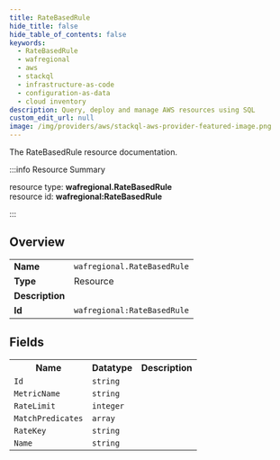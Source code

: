 ```yaml
---
title: RateBasedRule
hide_title: false
hide_table_of_contents: false
keywords:
  - RateBasedRule
  - wafregional
  - aws
  - stackql
  - infrastructure-as-code
  - configuration-as-data
  - cloud inventory
description: Query, deploy and manage AWS resources using SQL
custom_edit_url: null
image: /img/providers/aws/stackql-aws-provider-featured-image.png
---
```

The RateBasedRule resource documentation.

:::info Resource Summary

<div class="row">
<div class="providerDocColumn">
<span>resource type:&nbsp;<b>wafregional.RateBasedRule</b></span><br />
<span>resource id:&nbsp;<b>wafregional:RateBasedRule</b></span><br />
</div>
</div>

:::

## Overview
<table><tbody>
<tr><td><b>Name</b></td><td><code>wafregional.RateBasedRule</code></td></tr>
<tr><td><b>Type</b></td><td>Resource</td></tr>
<tr><td><b>Description</b></td><td></td></tr>
<tr><td><b>Id</b></td><td><code>wafregional:RateBasedRule</code></td></tr>
</tbody></table>

## Fields
<table><tbody>
<tr><th>Name</th><th>Datatype</th><th>Description</th></tr>
<tr><td><code>Id</code></td><td><code>string</code></td><td></td></tr><tr><td><code>MetricName</code></td><td><code>string</code></td><td></td></tr><tr><td><code>RateLimit</code></td><td><code>integer</code></td><td></td></tr><tr><td><code>MatchPredicates</code></td><td><code>array</code></td><td></td></tr><tr><td><code>RateKey</code></td><td><code>string</code></td><td></td></tr><tr><td><code>Name</code></td><td><code>string</code></td><td></td></tr>
</tbody></table>